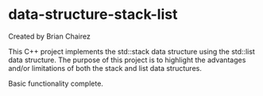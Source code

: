 # data-structure-stack-list

Created by Brian Chairez

This C++ project implements the std::stack data structure using the std::list data structure. 
The purpose of this project is to highlight the advantages and/or limitations of both the stack and list data structures.

Basic functionality complete.